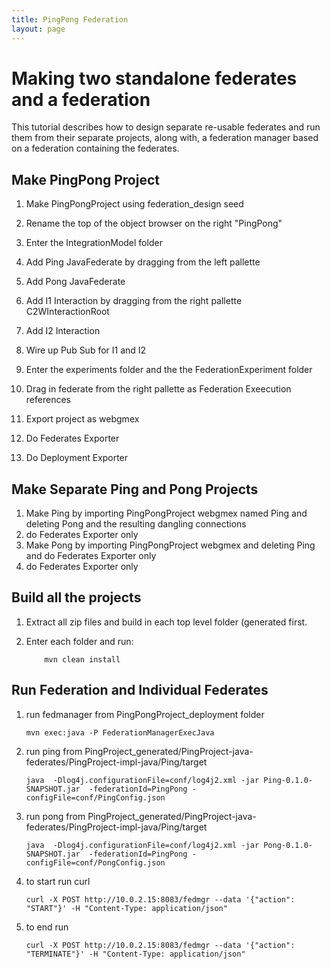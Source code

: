```yaml
---
title: PingPong Federation
layout: page
---
```


# Making two standalone federates and a federation
This tutorial describes how to design separate re-usable federates and run them from their separate projects, along with, a federation manager based on a federation containing the federates.

## Make PingPong Project
1. Make PingPongProject using federation_design seed
1. Rename the top of the object browser on the right "PingPong"
1. Enter the IntegrationModel folder 
1. Add Ping JavaFederate by dragging from the left pallette
1. Add Pong JavaFederate
1. Add I1 Interaction by dragging from the right pallette C2WInteractionRoot
1. Add I2 Interaction

1. Wire up Pub Sub for I1 and I2 
1. Enter the experiments folder and the the FederationExperiment folder
1. Drag in federate from the right pallette as  Federation Exeecution references
1. Export project as webgmex
1. Do Federates Exporter
1. Do Deployment Exporter

## Make Separate Ping and Pong Projects
1. Make Ping by importing PingPongProject webgmex named Ping and deleting Pong  and the resulting dangling connections 
1. do Federates Exporter only
1. Make Pong  by importing PingPongProject webgmex and deleting Ping and do Federates Exporter only
1. do Federates Exporter only

## Build all the projects
1. Extract all zip files and build in each top level folder (generated first.
1. Enter each folder and run:

    ```
        mvn clean install
    ```

## Run Federation and Individual Federates
1. run fedmanager from PingPongProject_deployment folder

    ```
	mvn exec:java -P FederationManagerExecJava
    ```

2. run ping from PingProject_generated/PingProject-java-federates/PingProject-impl-java/Ping/target

    ```
	java  -Dlog4j.configurationFile=conf/log4j2.xml -jar Ping-0.1.0-SNAPSHOT.jar  -federationId=PingPong -configFile=conf/PingConfig.json
    ```

3. run pong from PingProject_generated/PingProject-java-federates/PingProject-impl-java/Ping/target

    ```
	java  -Dlog4j.configurationFile=conf/log4j2.xml -jar Pong-0.1.0-SNAPSHOT.jar  -federationId=PingPong -configFile=conf/PongConfig.json
    ```

4. to start run curl

    ```
    curl -X POST http://10.0.2.15:8083/fedmgr --data '{"action": "START"}' -H "Content-Type: application/json"
    ```
    
5. to end run

    ```
    curl -X POST http://10.0.2.15:8083/fedmgr --data '{"action": "TERMINATE"}' -H "Content-Type: application/json"
    ```
